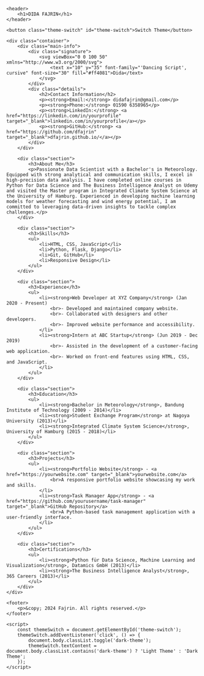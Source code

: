 <!DOCTYPE html>
<html lang="en">
<head>
    <meta charset="UTF-8">
    <meta name="viewport" content="width=device-width, initial-scale=1.0">
    <title>CV Fajrin</title>
    <link rel="stylesheet" href="styles.css">
</head>
<body>

    <header>
        <h1>DIDA FAJRIN</h1>
    </header>

    <button class="theme-switch" id="theme-switch">Switch Theme</button>

    <div class="container">
        <div class="main-info">
            <div class="signature">
                <svg viewBox="0 0 100 50" xmlns="http://www.w3.org/2000/svg">
                    <text x="10" y="35" font-family="'Dancing Script', cursive" font-size="30" fill="#ff4081">Dida</text>
                </svg>
            </div>
            <div class="details">
                <h2>Contact Information</h2>
                <p><strong>Email:</strong> didafajrin@gmail.com</p>
                <p><strong>Phone:</strong> 01590 6358965</p>
                <p><strong>LinkedIn:</strong> <a href="https://linkedin.com/in/yourprofile" target="_blank">linkedin.com/in/yourprofile</a></p>
                <p><strong>GitHub:</strong> <a href="https://github.com/dfajrin" target="_blank">dfajrin.github.io/</a></p>
            </div>
        </div>

        <div class="section">
            <h3>About Me</h3>
            <p>Passionate Data Scientist with a Bachelor's in Meteorology. Equipped with strong analytical and communication skills, I excel in high-precision data analysis. I have completed online courses in Python for Data Science and The Business Intelligence Analyst on Udemy and visited the Master program in Integrated Climate System Science at the University of Hamburg. Experienced in developing machine learning models for weather forecasting and wind energy potential, I am committed to leveraging data-driven insights to tackle complex challenges.</p>
        </div>

        <div class="section">
            <h3>Skills</h3>
            <ul>
                <li>HTML, CSS, JavaScript</li>
                <li>Python, Flask, Django</li>
                <li>Git, GitHub</li>
                <li>Responsive Design</li>
            </ul>
        </div>

        <div class="section">
            <h3>Experience</h3>
            <ul>
                <li><strong>Web Developer at XYZ Company</strong> (Jan 2020 - Present)
                    <br>- Developed and maintained company website.
                    <br>- Collaborated with designers and other developers.
                    <br>- Improved website performance and accessibility.
                </li>
                <li><strong>Intern at ABC Startup</strong> (Jun 2019 - Dec 2019)
                    <br>- Assisted in the development of a customer-facing web application.
                    <br>- Worked on front-end features using HTML, CSS, and JavaScript.
                </li>
            </ul>
        </div>

        <div class="section">
            <h3>Education</h3>
            <ul>
                <li><strong>Bachelor in Meteorology</strong>, Bandung Institute of Technology (2009 - 2014)</li>
                <li><strong>Student Exchange Program</strong> at Nagoya University (2013)</li>
                <li><strong>Integrated Climate System Science</strong>, University of Hamburg (2015 - 2018)</li>
            </ul>
        </div>

        <div class="section">
            <h3>Projects</h3>
            <ul>
                <li><strong>Portfolio Website</strong> - <a href="https://yourwebsite.com" target="_blank">yourwebsite.com</a>
                    <br>A responsive portfolio website showcasing my work and skills.
                </li>
                <li><strong>Task Manager App</strong> - <a href="https://github.com/yourusername/task-manager" target="_blank">GitHub Repository</a>
                    <br>A Python-based task management application with a user-friendly interface.
                </li>
            </ul>
        </div>

        <div class="section">
            <h3>Certifications</h3>
            <ul>
                <li><strong>Python für Data Science, Machine Learning and Visualization</strong>, Datamics GmbH (2013)</li>
                <li><strong>The Business Intelligence Analyst</strong>, 365 Careers (2013)</li>
            </ul>
        </div>
    </div>

    <footer>
        <p>&copy; 2024 Fajrin. All rights reserved.</p>
    </footer>

    <script>
        const themeSwitch = document.getElementById('theme-switch');
        themeSwitch.addEventListener('click', () => {
            document.body.classList.toggle('dark-theme');
            themeSwitch.textContent = document.body.classList.contains('dark-theme') ? 'Light Theme' : 'Dark Theme';
        });
    </script>

</body>
</html>

